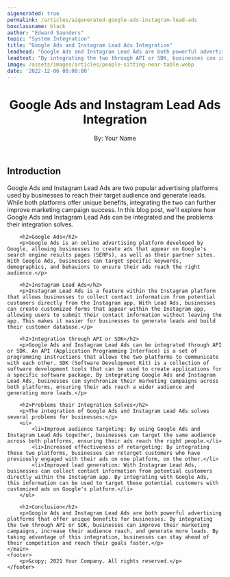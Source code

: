 ```yaml
---
aigenerated: true
permalink: /articles/aigenerated-google-ads-instagram-lead-ads
boxclassname: black
author: "Edward Saunders"
topic: "System Integration"
title: "Google Ads and Instagram Lead Ads Integration"
leadhead: "Google Ads and Instagram Lead Ads are both powerful advertising platforms that offer unique benefits for businesses"
leadtext: "By integrating the two through API or SDK, businesses can improve their marketing campaigns, increase their audience reach, and generate more leads. By taking advantage of this integration, businesses can stay ahead of their competition and reach their goals faster."
image: /assets/images/articles/people-sitting-near-table.webp
date: '2022-12-06 00:00:00'
---
```

<div class="arttext">	<header>
		<h1>Google Ads and Instagram Lead Ads Integration</h1>
		<p>By: Your Name</p>
	</header>
	<main>
		<h2>Introduction</h2>
		<p>Google Ads and Instagram Lead Ads are two popular advertising platforms used by businesses to reach their target audience and generate leads. While both platforms offer unique benefits, integrating the two can further improve marketing campaign success. In this blog post, we'll explore how Google Ads and Instagram Lead Ads can be integrated and the problems their integration solves.</p>

		<h2>Google Ads</h2>
		<p>Google Ads is an online advertising platform developed by Google, allowing businesses to create ads that appear on Google's search engine results pages (SERPs), as well as their partner sites. With Google Ads, businesses can target specific keywords, demographics, and behaviors to ensure their ads reach the right audience.</p>

		<h2>Instagram Lead Ads</h2>
		<p>Instagram Lead Ads is a feature within the Instagram platform that allows businesses to collect contact information from potential customers directly from the Instagram app. With Lead Ads, businesses can create customized forms that appear within the Instagram app, allowing users to submit their contact information without leaving the app. This makes it easier for businesses to generate leads and build their customer database.</p>

		<h2>Integration through API or SDK</h2>
		<p>Google Ads and Instagram Lead Ads can be integrated through API or SDK. An API (Application Programming Interface) is a set of programming instructions that allows the two platforms to communicate with each other. SDK (Software Development Kit) is a collection of software development tools that can be used to create applications for a specific software package. By integrating Google Ads and Instagram Lead Ads, businesses can synchronize their marketing campaigns across both platforms, ensuring their ads reach a wider audience and generating more leads.</p>

		<h2>Problems their Integration Solves</h2>
		<p>The integration of Google Ads and Instagram Lead Ads solves several problems for businesses:</p>
		<ul>
			<li>Improve audience targeting: By using Google Ads and Instagram Lead Ads together, businesses can target the same audience across both platforms, ensuring their ads reach the right people.</li>
			<li>Increased effectiveness of retargeting: By integrating these two platforms, businesses can retarget customers who have previously engaged with their ads on one platform, on the other.</li>
			<li>Improved lead generation: With Instagram Lead Ads, businesses can collect contact information from potential customers directly within the Instagram app. By integrating with Google Ads, this information can be used to target these potential customers with customized ads on Google's platform.</li>
		</ul>

		<h2>Conclusion</h2>
		<p>Google Ads and Instagram Lead Ads are both powerful advertising platforms that offer unique benefits for businesses. By integrating the two through API or SDK, businesses can improve their marketing campaigns, increase their audience reach, and generate more leads. By taking advantage of this integration, businesses can stay ahead of their competition and reach their goals faster.</p>
	</main>
	<footer>
		<p>&copy; 2021 Your Company. All rights reserved.</p>
	</footer>
</div>